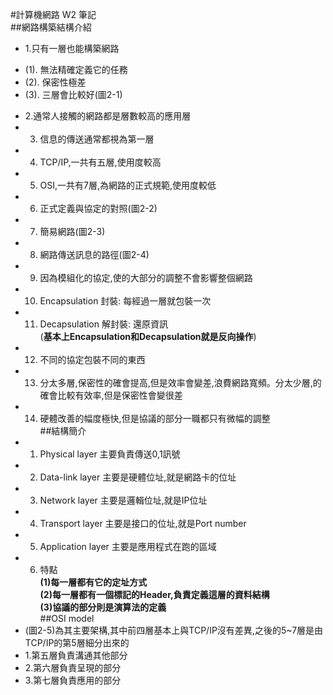 #計算機網路 W2 筆記  
##網路構築結構介紹  
  + 1.只有一層也能構築網路  
   - (1). 無法精確定義它的任務  
   - (2). 保密性極差  
   - (3). 三層會比較好(圖2-1)  
  + 2.通常人接觸的網路都是層數較高的應用層  
  + 3.  信息的傳送通常都視為第一層  
  + 4.  TCP/IP,一共有五層,使用度較高  
  + 5.  OSI,一共有7層,為網路的正式規範,使用度較低  
  + 6. 正式定義與協定的對照(圖2-2)  
  + 7.  簡易網路(圖2-3)  
  + 8. 網路傳送訊息的路徑(圖2-4)  
  + 9. 因為模組化的協定,使的大部分的調整不會影響整個網路  
  + 10.  Encapsulation 封裝: 每經過一層就包裝一次  
  + 11.  Decapsulation 解封裝: 還原資訊   
   (**基本上Encapsulation和Decapsulation就是反向操作**)  
  + 12.  不同的協定包裝不同的東西  
  + 13. 分太多層,保密性的確會提高,但是效率會變差,浪費網路寬頻。分太少層,的確會比較有效率,但是保密性會變很差  
  + 14. 硬體改善的幅度極快,但是協議的部分一職都只有微幅的調整  
##結構簡介  
   + 1. Physical layer 主要負責傳送0,1訊號  
   + 2. Data-link layer 主要是硬體位址,就是網路卡的位址  
   + 3. Network layer 主要是邏輯位址,就是IP位址  
   + 4. Transport layer 主要是接口的位址,就是Port number   
   + 5. Application layer 主要是應用程式在跑的區域  
   + 6. 特點    
   **(1)每一層都有它的定址方式**  
   **(2)每一層都有一個標記的Header,負責定義這層的資料結構**  
   **(3)協議的部分則是演算法的定義**  
##OSI model  
 + (圖2-5)為其主要架構,其中前四層基本上與TCP/IP沒有差異,之後的5~7層是由TCP/IP的第5層細分出來的  
 + 1.第五層負責溝通其他部分  
 + 2.第六層負責呈現的部分  
 + 3.第七層負責應用的部分  